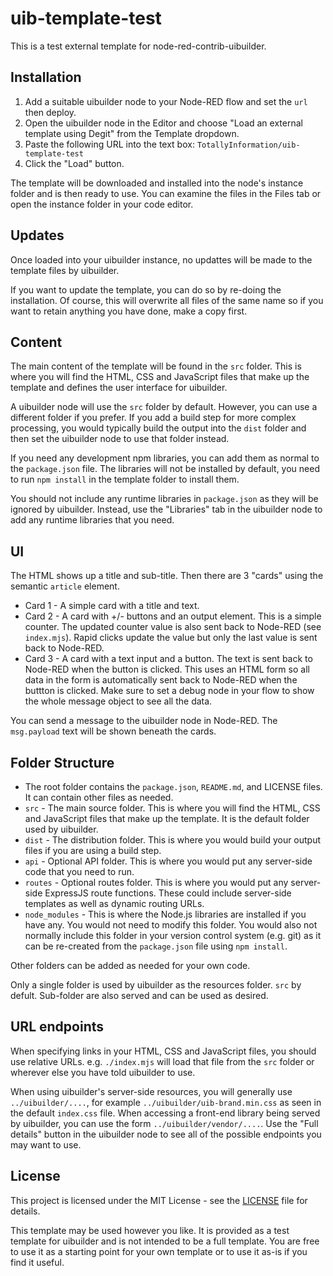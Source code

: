 # uib-template-test

This is a test external template for node-red-contrib-uibuilder.

## Installation

1. Add a suitable uibuilder node to your Node-RED flow and set the `url` then deploy.
2. Open the uibuilder node in the Editor and choose "Load an external template using Degit" from the Template dropdown.
3. Paste the following URL into the text box: `TotallyInformation/uib-template-test`
4. Click the "Load" button.

The template will be downloaded and installed into the node's instance folder and is then ready to use. You can examine the files in the Files tab or open the instance folder in your code editor.

## Updates

Once loaded into your uibuilder instance, no updattes will be made to the template files by uibuilder.

If you want to update the template, you can do so by re-doing the installation. Of course, this will overwrite all files of the same name so if you want to retain anything you have done, make a copy first.

## Content

The main content of the template will be found in the `src` folder. This is where you will find the HTML, CSS and JavaScript files that make up the template and defines the user interface for uibuilder.

A uibuilder node will use the `src` folder by default. However, you can use a different folder if you prefer. If you add a build step for more complex processing, you would typically build the output into the `dist` folder and then set the uibuilder node to use that folder instead.

If you need any development npm libraries, you can add them as normal to the `package.json` file. The libraries will not be installed by default, you need to run `npm install` in the template folder to install them.

You should not include any runtime libraries in `package.json` as they will be ignored by uibuilder. Instead, use the "Libraries" tab in the uibuilder node to add any runtime libraries that you need.

## UI

The HTML shows up a title and sub-title. Then there are 3 "cards" using the semantic `article` element.

* Card 1 - A simple card with a title and text.
* Card 2 - A card with +/- buttons and an output element. This is a simple counter. The updated counter value is also sent back to Node-RED (see `index.mjs`). Rapid clicks update the value but only the last value is sent back to Node-RED.
* Card 3 - A card with a text input and a button. The text is sent back to Node-RED when the button is clicked. This uses an HTML form so all data in the form is automatically sent back to Node-RED when the buttton is clicked. Make sure to set a debug node in your flow to show the whole message object to see all the data.

You can send a message to the uibuilder node in Node-RED. The `msg.payload` text will be shown beneath the cards.

## Folder Structure

* The root folder contains the `package.json`, `README.md`, and LICENSE files. It can contain other files as needed.
* `src` - The main source folder. This is where you will find the HTML, CSS and JavaScript files that make up the template. It is the default folder used by uibuilder.
* `dist` - The distribution folder. This is where you would build your output files if you are using a build step.
* `api` - Optional API folder. This is where you would put any server-side code that you need to run.
* `routes` - Optional routes folder. This is where you would put any server-side ExpressJS route functions. These could include server-side templates as well as dynamic routing URLs.
* `node_modules` - This is where the Node.js libraries are installed if you have any. You would not need to modify this folder. You would also not normally include this folder in your version control system (e.g. git) as it can be re-created from the `package.json` file using `npm install`.

Other folders can be added as needed for your own code.

Only a single folder is used by uibuilder as the resources folder. `src` by defult. Sub-folder are also served and can be used as desired.

## URL endpoints

When specifying links in your HTML, CSS and JavaScript files, you should use relative URLs. e.g. `./index.mjs` will load that file from the `src` folder or wherever else you have told uibuilder to use.

When using uibuilder's server-side resources, you will generally use `../uibuilder/....`, for example `../uibuilder/uib-brand.min.css` as seen in the default `index.css` file. When accessing a front-end library being served by uibuilder, you can use the form `../uibuilder/vendor/....`. Use the "Full details" button in the uibuilder node to see all of the possible endpoints you may want to use.

## License

This project is licensed under the MIT License - see the [LICENSE](LICENSE) file for details.

This template may be used however you like. It is provided as a test template for uibuilder and is not intended to be a full template. You are free to use it as a starting point for your own template or to use it as-is if you find it useful.

